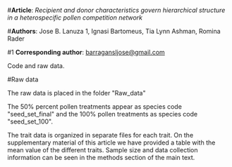 #**Article**: *Recipient and donor characteristics govern hierarchical structure in a heterospecific pollen competition network*


#**Authors**: Jose B. Lanuza 1, Ignasi Bartomeus, Tia Lynn Ashman, Romina Rader

#1 **Corresponding author**: barragansljose@gmail.com

Code and raw data.

#Raw data

The raw data is placed in the folder "Raw_data"

The 50% percent pollen treatments appear as species code "seed_set_final" and the 100% pollen treatments as species code "seed_set_100".

The trait data is organized in separate files for each trait. On the supplementary material of this article we have provided a table with the mean value of the different traits. Sample size and data collection information can be seen in the methods section of the main text.


